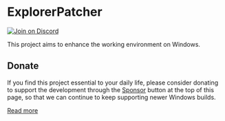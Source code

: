 # ExplorerPatcher

[![Join on Discord](https://discordapp.com/api/guilds/1155912047897350204/widget.png?style=shield)](https://discord.gg/gsPcfqHTD2)

This project aims to enhance the working environment on Windows.

## Donate

If you find this project essential to your daily life, please consider donating to support the development through the
[Sponsor](#sponsor-button) button at the top of this page, so that we can continue to keep supporting newer Windows
builds.

[Read more](https://github.com/valinet/ExplorerPatcher/wiki)
